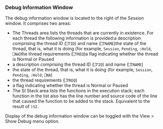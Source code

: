 



### Debug Information Window


The debug information window is located to the right of the Session window. It comprises two areas:

- The Threads area lists the threads that are currently in existence. For each thread the following information is provided:a description comprising the thread ID (`⎕TID`) and name (`⎕TNAME`)the state of the thread, that is, what it is doing (for example, `Session`, `Pending`, `:Hold`, `⎕NA`)the thread requirements (`⎕TREQ`)a flag indicating whether the thread is Normal or Paused
- a description comprising the thread ID (`⎕TID`) and name (`⎕TNAME`)
- the state of the thread, that is, what it is doing (for example, `Session`, `Pending`, `:Hold`, `⎕NA`)
- the thread requirements (`⎕TREQ`)
- a flag indicating whether the thread is Normal or Paused
- The SI Stack area lists the functions in the execution stack; each function in the list also has the line number and source code of the line that caused the function to be added to the stack. Equivalent to the result of `)SI`.

Display of the debug information window can be toggled with the View > Show Debug menu option.


